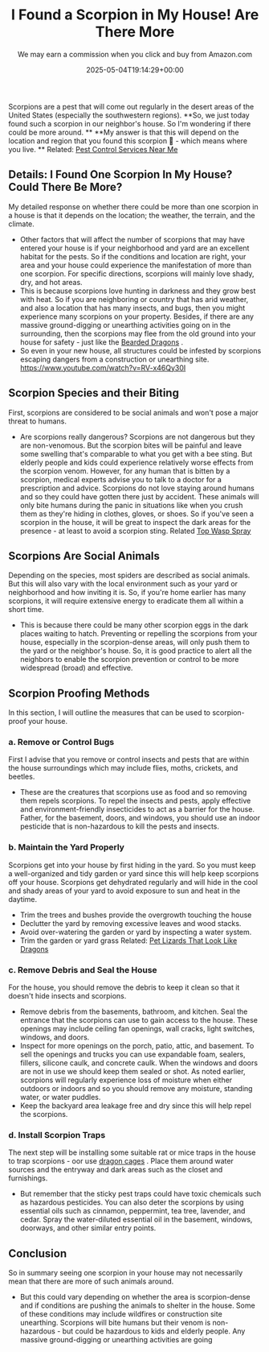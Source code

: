 ﻿---
author: We may earn a commission when you click and buy from Amazon.com
layout: post
title: I Found a Scorpion in My House! Are There More
date: '2025-05-04T19:14:29+00:00'
categories:
- Drains
- Guide
tags: []
slug: /i-found-a-scorpion-in-my-house-are-there-more/
lastmod: 2025-05-07T12:21:28+03:00
---

Scorpions are a pest that will come out regularly in the desert areas of the United States (especially the southwestern regions).
**So, we just today found such a scorpion in our neighbor's house. So I'm wondering if there could be more around. **
**My answer is that this will depend on the location and region that you found this scorpion 🦂 - which means where you live. **
Related:
[Pest Control Services Near Me](https://pestpolicy.com/pest-control-near-me/)
## Details: I Found One Scorpion In My House? Could There Be More?
My detailed response on whether there could be more than one scorpion in a house is that it depends on the location; the weather, the terrain, and the climate.
- Other factors that will affect the number of scorpions that may have entered your house is if your neighborhood and yard are an excellent habitat for the pests.
So if the conditions and location are right, your area and your house could experience the manifestation of more than one scorpion.
For specific directions, scorpions will mainly love shady, dry, and hot areas.
- This is because scorpions love hunting in darkness and they grow best with heat.
So if you are neighboring or country that has arid weather, and also a location that has many insects, and bugs, then you might experience many scorpions on your property.
Besides, if there are any massive ground-digging or unearthing activities going on in the surrounding, then the scorpions may flee from the old ground into your house for safety - just like the
[Bearded Dragons](https://pestpolicy.com/how-big-are-bearded-dragons/)
.
- So even in your new house, all structures could be infested by scorpions escaping dangers from a construction or unearthing site.
https://www.youtube.com/watch?v=RV-x46Qy30I
## Scorpion Species and their Biting
First, scorpions are considered to be social animals and won't pose a major threat to humans.
- Are scorpions really dangerous? Scorpions are not dangerous but they are non-venomous.
But the scorpion bites will be painful and leave some swelling that's comparable to what you get with a bee sting.
But elderly people and kids could experience relatively worse effects from the scorpion venom.
However, for any human that is bitten by a scorpion, medical experts advise you to talk to a doctor for a prescription and advice.
Scorpions do not love staying around humans and so they could have gotten there just by accident.
These animals will only bite humans during the panic in situations like when you crush them as they're hiding in clothes, gloves, or shoes.
So if you've seen a scorpion in the house, it will be great to inspect the dark areas for the presence - at least to avoid a scorpion sting.
Related
[Top Wasp Spray](https://pestpolicy.com/best-wasp-spray/)
## Scorpions Are Social Animals
Depending on the species, most spiders are described as social animals.
But this will also vary with the local environment such as your yard or neighborhood and how inviting it is.
So, if you're home earlier has many scorpions, it will require extensive energy to eradicate them all within a short time.
- This is because there could be many other scorpion eggs in the dark places waiting to hatch.
Preventing or repelling the scorpions from your house, especially in the scorpion-dense areas, will only push them to the yard or the neighbor's house.
So, it is good practice to alert all the neighbors to enable the scorpion prevention or control to be more widespread (broad) and effective.
## Scorpion Proofing Methods
In this section, I will outline the measures that can be used to scorpion-proof your house.
### a. Remove or Control Bugs
First I advise that you remove or control insects and pests that are within the house surroundings which may include flies, moths, crickets, and beetles.
- These are the creatures that scorpions use as food and so removing them repels scorpions.
To repel the insects and pests, apply effective and environment-friendly insecticides to act as a barrier for the house.
Father, for the basement, doors, and windows, you should use an indoor pesticide that is non-hazardous to kill the pests and insects.
### b. Maintain the Yard Properly
Scorpions get into your house by first hiding in the yard.
So you must keep a well-organized and tidy garden or yard since this will help keep scorpions off your house.
Scorpions get dehydrated regularly and will hide in the cool and shady areas of your yard to avoid exposure to sun and heat in the daytime.
- Trim the trees and bushes provide the overgrowth touching the house
- Declutter the yard by removing excessive leaves and wood stacks.
- Avoid over-watering the garden or yard by inspecting a water system.
- Trim the garden or yard grass
Related:
[Pet Lizards That Look Like Dragons](https://pestpolicy.com/pet-lizards-that-look-like-dragons/)
### c. Remove Debris and Seal the House
For the house, you should remove the debris to keep it clean so that it doesn't hide insects and scorpions.
- Remove debris from the basements, bathroom, and kitchen.
Seal the entrance that the scorpions can use to gain access to the house. These openings may include ceiling fan openings, wall cracks, light switches, windows, and doors.
- Inspect for more openings on the porch, patio, attic, and basement.
To sell the openings and trucks you can use expandable foam, sealers, fillers, silicone caulk, and concrete caulk.
When the windows and doors are not in use we should keep them sealed or shot.
As noted earlier, scorpions will regularly experience loss of moisture when either outdoors or indoors and so you should remove any moisture, standing water, or water puddles.
- Keep the backyard area leakage free and dry since this will help repel the scorpions.
### d. Install Scorpion Traps
The next step will be installing some suitable rat or mice traps in the house to trap scorpions - oor use
[dragon cages](https://pestpolicy.com/best-cages-for-bearded-dragons/)
.
Place them around water sources and the entryway and dark areas such as the closet and furnishings.
- But remember that the sticky pest traps could have toxic chemicals such as hazardous pesticides.
You can also deter the scorpions by using essential oils such as cinnamon, peppermint, tea tree, lavender, and cedar.
Spray the water-diluted essential oil in the basement, windows, doorways, and other similar entry points.
## Conclusion
So in summary seeing one scorpion in your house may not necessarily mean that there are more of such animals around.
- But this could vary depending on whether the area is scorpion-dense and if conditions are pushing the animals to shelter in the house.
Some of these conditions may include wildfires or construction site unearthing.
Scorpions will bite humans but their venom is non-hazardous - but could be hazardous to kids and elderly people. Any massive ground-digging or unearthing activities are going